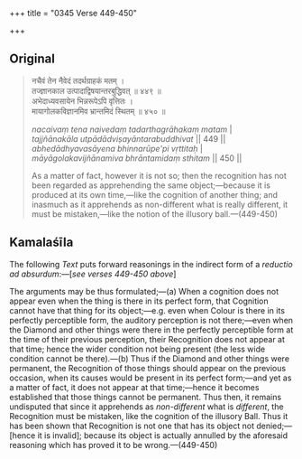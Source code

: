 +++
title = "0345 Verse 449-450"

+++
## Original 
>
> नचैवं तेन नैवेदं तदर्थग्राहकं मतम् ।  
> तज्ज्ञानकाल उत्पादाद्विषयान्तरबुद्धिवत् ॥ ४४९ ॥  
> अभेदाध्यवसायेन भिन्नरूपेऽपि वृत्तितः ।  
> मायागोलकविज्ञानमिव भ्रान्तमिदं स्थितम् ॥ ४५० ॥ 
>
> *nacaivaṃ tena naivedaṃ tadarthagrāhakaṃ matam* \|  
> *tajjñānakāla utpādādviṣayāntarabuddhivat* \|\| 449 \|\|  
> *abhedādhyavasāyena bhinnarūpe'pi vṛttitaḥ* \|  
> *māyāgolakavijñānamiva bhrāntamidaṃ sthitam* \|\| 450 \|\| 
>
> As a matter of fact, however it is not so; then the recognition has not been regarded as apprehending the same object;—because it is produced at its own time,—like the cognition of another thing; and inasmuch as it apprehends as non-different what is really different, it must be mistaken,—like the notion of the illusory ball.—(449-450)



## Kamalaśīla

The following *Text* puts forward reasonings in the indirect form of a *reductio ad absurdum*:—[*see verses 449-450 above*]

The arguments may be thus formulated;—(a) When a cognition does not appear even when the thing is there in its perfect form, that Cognition cannot have that thing for its object;—e.g. even when Colour is there in its perfectly perceptible form, the auditory perception is not there;—even when the Diamond and other things were there in the perfectly perceptible form at the time of their previous perception, their Recognition does not appear at that time; hence the wider condition not being present (the less wide condition cannot be there).—(b) Thus if the Diamond and other things were permanent, the Recognition of those things should appear on the previous occasion, when its causes would be present in its perfect form;—and yet as a matter of fact, it does not appear at that time;—hence it becomes established that those things cannot be permanent. Thus then, it remains undisputed that since it apprehends as *non-different* what is *different*, the Recognition must be mistaken, like the cognition of the illusory Ball. Thus it has been shown that Recognition is not one that has its object not denied;—[hence it is invalid]; because its object is actually annulled by the aforesaid reasoning which has proved it to be wrong.—(449-450)


